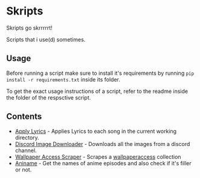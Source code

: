 # Skripts
Skripts go skrrrrrt!

Scripts that i use(d) sometimes.

## Usage
Before running a script make sure to install it's requirements by running `pip install -r requirements.txt` inside its folder.

To get the exact usage instructions of a script, refer to the readme inside the folder of the respsctive script.
## Contents
- [Apply Lyrics](./Apply%20Lyrics/) - Applies Lyrics to each song in the current working directory.
- [Discord Image Downloader](./Discord%20Image%20Downloader/) - Downloads all the images from a discord channel.
- [Wallpaper Access Scraper](./WallpaperAccess%20Scraper/) - Scrapes a [wallpaperaccess](wallpaperaccess.com) collection
- [Aniname](./Aniname/) - Get the names of anime episodes and also check if it's filler or not.